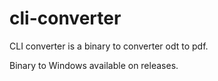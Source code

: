 # cli-converter

CLI converter is a binary to converter odt to pdf.

Binary to Windows available on releases.
